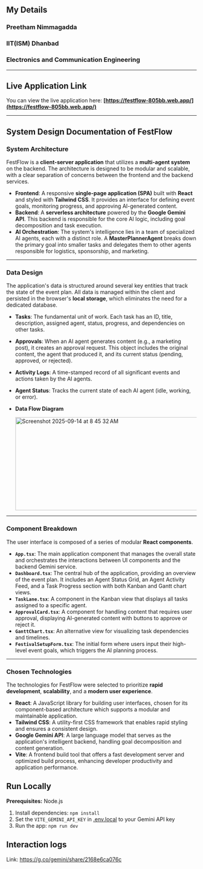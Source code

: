 ## My Details
### Preetham Nimmagadda 
### IIT(ISM) Dhanbad
### Electronics and Communication Engineering

---

## Live Application Link

You can view the live application here: **[https://festflow-805bb.web.app/](https://festflow-805bb.web.app/)**

---

## System Design Documentation of FestFlow

### System Architecture

FestFlow is a **client-server application** that utilizes a **multi-agent system** on the backend. The architecture is designed to be modular and scalable, with a clear separation of concerns between the frontend and the backend services.

* **Frontend**: A responsive **single-page application (SPA)** built with **React** and styled with **Tailwind CSS**. It provides an interface for defining event goals, monitoring progress, and approving AI-generated content.
* **Backend**: A **serverless architecture** powered by the **Google Gemini API**. This backend is responsible for the core AI logic, including goal decomposition and task execution.
* **AI Orchestration**: The system's intelligence lies in a team of specialized AI agents, each with a distinct role. A **MasterPlannerAgent** breaks down the primary goal into smaller tasks and delegates them to other agents responsible for logistics, sponsorship, and marketing.

---

### Data Design

The application's data is structured around several key entities that track the state of the event plan. All data is managed within the client and persisted in the browser's **local storage**, which eliminates the need for a dedicated database.

* **Tasks**: The fundamental unit of work. Each task has an ID, title, description, assigned agent, status, progress, and dependencies on other tasks.
* **Approvals**: When an AI agent generates content (e.g., a marketing post), it creates an approval request. This object includes the original content, the agent that produced it, and its current status (pending, approved, or rejected).
* **Activity Logs**: A time-stamped record of all significant events and actions taken by the AI agents.
* **Agent Status**: Tracks the current state of each AI agent (idle, working, or error).
* **Data Flow Diagram**
  
  <img width="987" height="246" alt="Screenshot 2025-09-14 at 8 45 32 AM" src="https://github.com/user-attachments/assets/aa9a00a0-0fc6-4f24-a08c-db3beb74c0c9" />

---

### Component Breakdown

The user interface is composed of a series of modular **React components**.

* **`App.tsx`**: The main application component that manages the overall state and orchestrates the interactions between UI components and the backend Gemini service.
* **`Dashboard.tsx`**: The central hub of the application, providing an overview of the event plan. It includes an Agent Status Grid, an Agent Activity Feed, and a Task Progress section with both Kanban and Gantt chart views.
* **`TaskLane.tsx`**: A component in the Kanban view that displays all tasks assigned to a specific agent.
* **`ApprovalCard.tsx`**: A component for handling content that requires user approval, displaying AI-generated content with buttons to approve or reject it.
* **`GanttChart.tsx`**: An alternative view for visualizing task dependencies and timelines.
* **`FestivalSetupForm.tsx`**: The initial form where users input their high-level event goals, which triggers the AI planning process.

---

### Chosen Technologies

The technologies for FestFlow were selected to prioritize **rapid development**, **scalability**, and a **modern user experience**.

* **React**: A JavaScript library for building user interfaces, chosen for its component-based architecture which supports a modular and maintainable application.
* **Tailwind CSS**: A utility-first CSS framework that enables rapid styling and ensures a consistent design.
* **Google Gemini API**: A large language model that serves as the application's intelligent backend, handling goal decomposition and content generation.
* **Vite**: A frontend build tool that offers a fast development server and optimized build process, enhancing developer productivity and application performance.



## Run Locally

**Prerequisites:**  Node.js

1. Install dependencies:
   `npm install`
2. Set the `VITE_GEMINI_API_KEY` in [.env.local](.env.local) to your Gemini API key
3. Run the app:
   `npm run dev`


 ## Interaction logs

Link: https://g.co/gemini/share/2168e6ca076c
